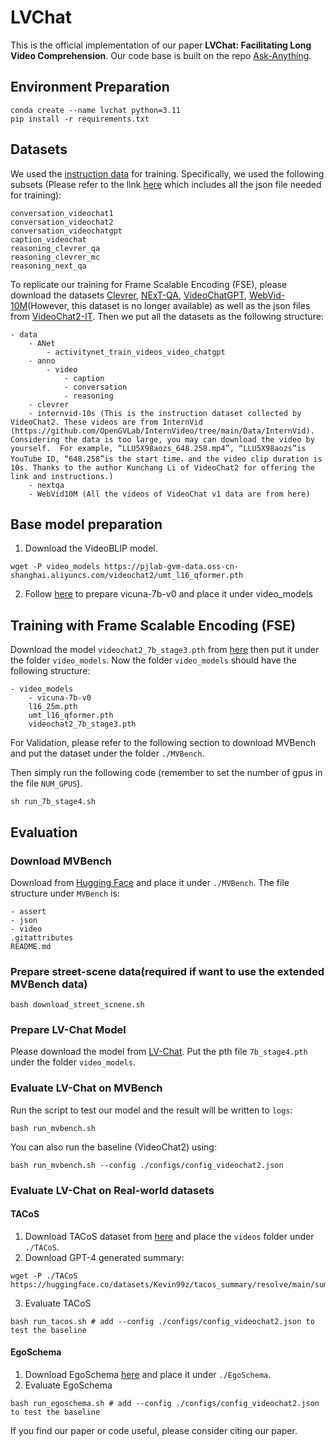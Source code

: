 # LVChat

This is the official implementation of our paper **LVChat: Facilitating Long Video Comprehension**. Our code base is built on the repo [Ask-Anything](https://github.com/OpenGVLab/Ask-Anything/tree/main/video_chat2). 

## Environment Preparation
```shell
conda create --name lvchat python=3.11
pip install -r requirements.txt
```
## Datasets
We used the [instruction data](https://github.com/OpenGVLab/Ask-Anything/blob/main/video_chat2/DATA.md) for training. Specifically, we used the following subsets (Please refer to the link [here](https://huggingface.co/datasets/OpenGVLab/VideoChat2-IT/tree/main/video) which includes all the json file needed for training): 
```
conversation_videochat1
conversation_videochat2
conversation_videochatgpt
caption_videochat
reasoning_clevrer_qa
reasoning_clevrer_mc
reasoning_next_qa
```
To replicate our training for Frame Scalable Encoding (FSE), please download the datasets [Clevrer](http://clevrer.csail.mit.edu/), [NExT-QA](https://github.com/doc-doc/NExT-QA), [VideoChatGPT](https://github.com/mbzuai-oryx/Video-ChatGPT/tree/main/data), [WebVid-10M](https://github.com/m-bain/webvid)(However, this dataset is no longer available) as well as the json files from [VideoChat2-IT](https://huggingface.co/datasets/OpenGVLab/VideoChat2-IT/tree/main/video). 
Then we put all the datasets as the following structure: 
```
- data
    - ANet
        - activitynet_train_videos_video_chatgpt
    - anno
        - video
            - caption
            - conversation
            - reasoning
    - clevrer
    - internvid-10s (This is the instruction dataset collected by VideoChat2. These videos are from InternVid (https://github.com/OpenGVLab/InternVideo/tree/main/Data/InternVid). Considering the data is too large, you may can download the video by yourself.  For example, “LLU5X98aozs_648.258.mp4”, “LLU5X98aozs”is YouTube ID, “648.258”is the start time，and the video clip duration is 10s. Thanks to the author Kunchang Li of VideoChat2 for offering the link and instructions.)
    - nextqa
    - WebVid10M (All the videos of VideoChat v1 data are from here)
```

## Base model preparation

1. Download the VideoBLIP model.
```shell
wget -P video_models https://pjlab-gvm-data.oss-cn-shanghai.aliyuncs.com/videochat2/umt_l16_qformer.pth
```

2. Follow [here](https://github.com/OpenGVLab/Ask-Anything/tree/main/video_chat#running-usage) to prepare vicuna-7b-v0 and place it under video_models


## Training with Frame Scalable Encoding (FSE)
Download the model `videochat2_7b_stage3.pth` from [here](https://pjlab-gvm-data.oss-cn-shanghai.aliyuncs.com/videochat2/videochat2_7b_stage3.pth) then put it under the folder `video_models`. Now the folder `video_models` should have the following structure: 
```
- video_models
    - vicuna-7b-v0
    l16_25m.pth
    umt_l16_qformer.pth
    videochat2_7b_stage3.pth
```

For Validation, please refer to the following section to download MVBench and put the dataset under the folder `./MVBench`. 

Then simply run the following code (remember to set the number of gpus in the file `NUM_GPUS`). 
```
sh run_7b_stage4.sh
```

## Evaluation

### Download MVBench
Download from [Hugging Face](https://huggingface.co/datasets/OpenGVLab/MVBench) and place it under `./MVBench`. The file structure under `MVBench` is: 
```
- assert
- json
- video
.gitattributes
README.md
```

### Prepare street-scene data(required if want to use the extended MVBench data) 
```shell
bash download_street_scnene.sh 
```

### Prepare LV-Chat Model
Please download the model from [LV-Chat](https://huggingface.co/YuWangX/LVChat). Put the pth file `7b_stage4.pth` under the folder `video_models`. 

### Evaluate LV-Chat on MVBench
Run the script to test our model and the result will be written to `logs`: 
```shell
bash run_mvbench.sh
```
You can also run the baseline (VideoChat2) using:
```shell
bash run_mvbench.sh --config ./configs/config_videochat2.json
```


### Evaluate LV-Chat on Real-world datasets
#### TACoS
1. Download TACoS dataset from [here](https://www.mpi-inf.mpg.de/departments/computer-vision-and-machine-learning/research/vision-and-language/tacos-multi-level-corpus) and place the `videos` folder under `./TACoS`.
2. Download GPT-4 generated summary:
```shell
wget -P ./TACoS https://huggingface.co/datasets/Kevin99z/tacos_summary/resolve/main/summary.json
```
3. Evaluate TACoS
```shell
bash run_tacos.sh # add --config ./configs/config_videochat2.json to test the baseline
```

#### EgoSchema
1. Download EgoSchema [here](https://github.com/egoschema/EgoSchema) and place it under `./EgoSchema`.
2. Evaluate EgoSchema
```shell
bash run_egoschema.sh # add --config ./configs/config_videochat2.json to test the baseline
```

If you find our paper or code useful, please consider citing our paper. 
